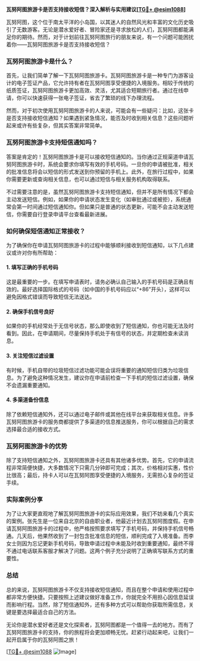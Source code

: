 **瓦努阿图旅游卡是否支持接收短信？深入解析与实用建议[[TG💪+ @esim1088](https://t.me/s/esim1088)]**

瓦努阿图，这个位于南太平洋的小岛国，以其迷人的自然风光和丰富的文化历史吸引了无数游客。无论是潜水爱好者、冒险家还是寻求放松的人们，瓦努阿图都能满足你的期待。然而，对于计划前往瓦努阿图旅行的朋友来说，有一个问题可能困扰着你——瓦努阿图旅游卡是否支持接收短信？

### 瓦努阿图旅游卡是什么？

首先，让我们简单了解一下瓦努阿图旅游卡。瓦努阿图旅游卡是一种专门为游客设计的电子签证产品，它允许持有者在瓦努阿图享受便捷的入境服务。相较于传统的纸质签证，瓦努阿图旅游卡更加高效、灵活，尤其适合短期旅行者。通过在线申请，你可以快速获得一张电子签证，省去了繁琐的线下办理流程。

然而，对于初次使用瓦努阿图旅游卡的人来说，可能会有一些疑问：比如，这张卡是否支持接收短信通知？如果遇到紧急情况，能否及时收到相关信息？这些问题听起来或许有些复杂，但其实答案非常简单。

### 瓦努阿图旅游卡支持短信通知吗？

答案是肯定的！瓦努阿图旅游卡是可以接收短信通知的。当你通过正规渠道申请瓦努阿图旅游卡时，系统会要求你填写有效的手机号码。一旦你的申请被批准，相关的批准信息将会以短信的形式发送到你预留的手机上。此外，在旅行过程中，如果你需要更新或查询相关信息，也可以通过短信与相关服务机构取得联系。

不过需要注意的是，虽然瓦努阿图旅游卡支持短信通知，但并不是所有情况下都会主动发送短信。例如，如果你的申请状态发生变化（如审批通过或被拒），系统通常会第一时间通过短信通知你。但如果只是普通的状态更新，可能不会主动发送短信，你需要自行登录申请平台查看最新进展。

### 如何确保短信通知正常接收？

为了确保你在申请瓦努阿图旅游卡的过程中能够顺利接收到短信通知，以下几点建议或许对你有所帮助：

#### 1. 填写正确的手机号码
这是最重要的一步。在填写申请表时，请务必确认自己输入的手机号码是正确且有效的。最好选择国际格式的号码（如中国的手机号码应以“+86”开头），这样可以避免因格式错误而导致短信无法送达。

#### 2. 确保手机信号良好
如果你的手机经常处于无信号状态，那么即使收到了短信通知，你也可能无法及时看到。因此，在申请期间，尽量保持手机处于有信号的状态，并定期检查未读消息。

#### 3. 关注短信过滤设置
有时候，手机自带的垃圾短信过滤功能可能会误将重要的通知短信归类为垃圾信息。为了避免这种情况发生，建议你在申请前检查一下手机的短信过滤设置，确保不会遗漏重要通知。

#### 4. 多渠道备份信息
除了依赖短信通知外，还可以通过电子邮件或其他在线平台来获取相关信息。许多瓦努阿图旅游卡的服务商都提供了多渠道的信息推送服务，你可以根据自己的需求选择最合适的接收方式。

### 瓦努阿图旅游卡的优势

除了支持短信通知之外，瓦努阿图旅游卡还具有其他诸多优势。首先，它的申请流程非常简便快捷，大多数情况下只需几分钟即可完成；其次，价格相对实惠，性价比很高；最后，持卡人可以在瓦努阿图享受便捷的入境服务，无需担心复杂的签证手续。

### 实际案例分享

为了让大家更直观地了解瓦努阿图旅游卡的实际应用效果，我们不妨来看几个真实的案例。张先生是一位来自北京的自由职业者，他最近计划去瓦努阿图度假。在申请瓦努阿图旅游卡的过程中，他严格按照要求填写了手机号码，并保持手机信号畅通。几天后，他果然收到了一封包含批准信息的短信，顺利完成了入境准备。而李女士则因为忘记更新手机号码，导致申请过程中未能及时收到重要通知，最终不得不通过电话联系客服才解决了问题。这两个例子充分说明了正确填写联系方式的重要性。

### 总结

总的来说，瓦努阿图旅游卡不仅支持接收短信通知，而且在整个申请和使用过程中都非常方便快捷。只要按照上述建议做好准备工作，你就完全不用担心因信息延误而影响行程。当然，除了短信通知外，还有多种方式可以帮助你获取所需信息，关键是要选择最适合自己的方法。

无论你是潜水爱好者还是文化探索者，瓦努阿图都是一个值得一去的地方。而有了瓦努阿图旅游卡的支持，你的旅程将会更加顺畅无忧。赶紧行动起来吧，让我们一起开启属于你的瓦努阿图之旅！

[[TG💪+ @esim1088](https://t.me/s/esim1088) ![Image](https://i.postimg.cc/4NQfJmqS/Snipaste-2025-05-13-00-14-12.png)]